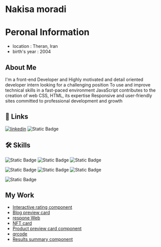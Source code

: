 
# Nakisa moradi
# Peronal Information
 
 - location : Theran, Iran 
 - birth's year : 2004
 
##  About Me
I'm a front-end Developer and Highly motivated and detail oriented developer intern looking for a challenging position
To use and improve technical skills in a fast-paced environment
JavaScript contributes to the creation of web CSS, HTML, its expertise
Responsive and user-friendly sites committed to professional development and growth



## 🔗 Links

[![linkedin](https://img.shields.io/badge/linkedin-0A66C2?style=for-the-badge&logo=linkedin&logoColor=white)](https://www.linkedin.com/in/nkysamoradi)
![Static Badge](https://img.shields.io/badge/098930121174-brightgreen?style=for-the-badge&logoSize=amg&color=blue)



## 🛠 Skills
![Static Badge](https://img.shields.io/badge/javascript-a?style=for-the-badge&logo=javascript&color=black) ![Static Badge](https://img.shields.io/badge/HTML5-a?style=for-the-badge&logo=HTML5&color=black)
![Static Badge](https://img.shields.io/badge/CSS3-c?style=for-the-badge&logo=CSS3&logoColor=blue&color=black)

![Static Badge](https://img.shields.io/badge/SASS-c?style=for-the-badge&logo=SASS&logoColor=purple&color=black)
![Static Badge](https://img.shields.io/badge/NPM-c?style=for-the-badge&logo=NPM&color=black)
![Static Badge](https://img.shields.io/badge/Bootstrap-c?style=for-the-badge&logo=Bootstrap&color=black)

![Static Badge](https://img.shields.io/badge/vite-c?style=for-the-badge&logo=vite&color=black)

## My Work
- [Interactive rating component](https://nkysa13.github.io/Interactive/)
- [Blog preview card](https://nkysa13.github.io/Blog-preview-card/)
- [respone Web](https://nkysa13.github.io/responeWeb1/)
- [NFT card](https://nkysa13.github.io/NFT-card/)
- [Product preview card component](https://nkysa13.github.io/Product-preview-card-component/)
- [qrcode](https://nkysa13.github.io/qrcode/)
- [Results summary component](https://nkysa13.github.io/sumcom/)
